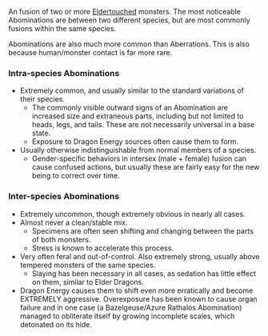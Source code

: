 ---
---
An fusion of two or more [Eldertouched](Concepts/Eldertouched.md) monsters. The most noticeable Abominations are between two different species, but are most commonly fusions within the same species.

Abominations are also much more common than Aberrations. This is also because human/monster contact is far more rare.

### Intra-species Abominations
- Extremely common, and usually similar to the standard variations of their species.
	- The commonly visible outward signs of an Abomination are increased size and extraneous parts, including but not limited to heads, legs, and tails. These are not necessarily universal in a base state.
	- Exposure to Dragon Energy sources often cause them to form.
- Usually otherwise indistinguishable from normal members of a species.
	- Gender-specific behaviors in intersex (male + female) fusion can cause confused actions, but usually these are fairly easy for the new being to correct over time.

### Inter-species Abominations
- Extremely uncommon, though extremely obvious in nearly all cases.
- Almost never a clean/stable mix.
	- Specimens are often seen shifting and changing between the parts of both monsters.
	- Stress is known to accelerate this process.
- Very often feral and out-of-control. Also extremely strong, usually above tempered monsters of the same species.
	- Slaying has been necessary in all cases, as sedation has little effect on them, similar to Elder Dragons.
- Dragon Energy causes them to shift even more erratically and become EXTREMELY aggressive. Overexposure has been known to cause organ failure and in one case (a Bazelgeuse/Azure Rathalos Abomination) managed to obliterate itself by growing incomplete scales, which detonated on its hide.